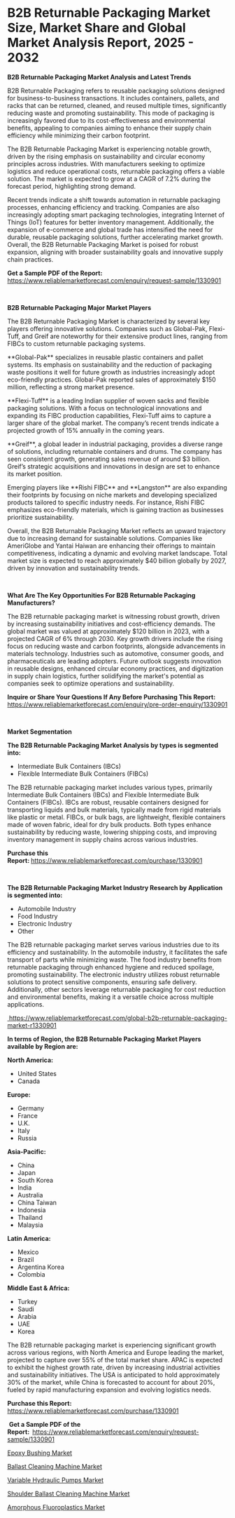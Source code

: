 <p><h1>B2B Returnable Packaging Market Size, Market Share and Global Market Analysis Report, 2025 - 2032</h1></p><p><strong>B2B Returnable Packaging Market Analysis and Latest Trends</strong></p>
<p><p>B2B Returnable Packaging refers to reusable packaging solutions designed for business-to-business transactions. It includes containers, pallets, and racks that can be returned, cleaned, and reused multiple times, significantly reducing waste and promoting sustainability. This mode of packaging is increasingly favored due to its cost-effectiveness and environmental benefits, appealing to companies aiming to enhance their supply chain efficiency while minimizing their carbon footprint.</p><p>The B2B Returnable Packaging Market is experiencing notable growth, driven by the rising emphasis on sustainability and circular economy principles across industries. With manufacturers seeking to optimize logistics and reduce operational costs, returnable packaging offers a viable solution. The market is expected to grow at a CAGR of 7.2% during the forecast period, highlighting strong demand.</p><p>Recent trends indicate a shift towards automation in returnable packaging processes, enhancing efficiency and tracking. Companies are also increasingly adopting smart packaging technologies, integrating Internet of Things (IoT) features for better inventory management. Additionally, the expansion of e-commerce and global trade has intensified the need for durable, reusable packaging solutions, further accelerating market growth. Overall, the B2B Returnable Packaging Market is poised for robust expansion, aligning with broader sustainability goals and innovative supply chain practices.</p></p>
<p><strong>Get a Sample PDF of the Report:&nbsp;</strong> <a href="https://www.reliablemarketforecast.com/enquiry/request-sample/1330901?utm_campaign=3208&utm_medium=2&utm_source=Github&utm_content=ia&utm_term=26032025&utm_id=b2b-returnable-packaging">https://www.reliablemarketforecast.com/enquiry/request-sample/1330901</a></p>
<p>&nbsp;</p>
<p><strong>B2B Returnable Packaging Major Market Players</strong></p>
<p><p>The B2B Returnable Packaging Market is characterized by several key players offering innovative solutions. Companies such as Global-Pak, Flexi-Tuff, and Greif are noteworthy for their extensive product lines, ranging from FIBCs to custom returnable packaging systems.</p><p>**Global-Pak** specializes in reusable plastic containers and pallet systems. Its emphasis on sustainability and the reduction of packaging waste positions it well for future growth as industries increasingly adopt eco-friendly practices. Global-Pak reported sales of approximately $150 million, reflecting a strong market presence.</p><p>**Flexi-Tuff** is a leading Indian supplier of woven sacks and flexible packaging solutions. With a focus on technological innovations and expanding its FIBC production capabilities, Flexi-Tuff aims to capture a larger share of the global market. The company’s recent trends indicate a projected growth of 15% annually in the coming years.</p><p>**Greif**, a global leader in industrial packaging, provides a diverse range of solutions, including returnable containers and drums. The company has seen consistent growth, generating sales revenue of around $3 billion. Greif’s strategic acquisitions and innovations in design are set to enhance its market position.</p><p>Emerging players like **Rishi FIBC** and **Langston** are also expanding their footprints by focusing on niche markets and developing specialized products tailored to specific industry needs. For instance, Rishi FIBC emphasizes eco-friendly materials, which is gaining traction as businesses prioritize sustainability.</p><p>Overall, the B2B Returnable Packaging Market reflects an upward trajectory due to increasing demand for sustainable solutions. Companies like AmeriGlobe and Yantai Haiwan are enhancing their offerings to maintain competitiveness, indicating a dynamic and evolving market landscape. Total market size is expected to reach approximately $40 billion globally by 2027, driven by innovation and sustainability trends.</p></p>
<p>&nbsp;</p>
<p><strong>What Are The Key Opportunities For B2B Returnable Packaging Manufacturers?</strong></p>
<p><p>The B2B returnable packaging market is witnessing robust growth, driven by increasing sustainability initiatives and cost-efficiency demands. The global market was valued at approximately $120 billion in 2023, with a projected CAGR of 6% through 2030. Key growth drivers include the rising focus on reducing waste and carbon footprints, alongside advancements in materials technology. Industries such as automotive, consumer goods, and pharmaceuticals are leading adopters. Future outlook suggests innovation in reusable designs, enhanced circular economy practices, and digitization in supply chain logistics, further solidifying the market's potential as companies seek to optimize operations and sustainability.</p></p>
<p><strong>Inquire or Share Your Questions If Any Before Purchasing This Report:</strong> <a href="https://www.reliablemarketforecast.com/enquiry/pre-order-enquiry/1330901?utm_campaign=3208&utm_medium=2&utm_source=Github&utm_content=ia&utm_term=26032025&utm_id=b2b-returnable-packaging">https://www.reliablemarketforecast.com/enquiry/pre-order-enquiry/1330901</a></p>
<p>&nbsp;</p>
<p><strong>Market Segmentation</strong></p>
<p><strong>The B2B Returnable Packaging Market Analysis by types is segmented into:</strong></p>
<p><ul><li>Intermediate Bulk Containers (IBCs)</li><li>Flexible Intermediate Bulk Containers (FIBCs)</li></ul></p>
<p><p>The B2B returnable packaging market includes various types, primarily Intermediate Bulk Containers (IBCs) and Flexible Intermediate Bulk Containers (FIBCs). IBCs are robust, reusable containers designed for transporting liquids and bulk materials, typically made from rigid materials like plastic or metal. FIBCs, or bulk bags, are lightweight, flexible containers made of woven fabric, ideal for dry bulk products. Both types enhance sustainability by reducing waste, lowering shipping costs, and improving inventory management in supply chains across various industries.</p></p>
<p><strong>Purchase this Report:&nbsp;</strong><a href="https://www.reliablemarketforecast.com/purchase/1330901?utm_campaign=3208&utm_medium=2&utm_source=Github&utm_content=ia&utm_term=26032025&utm_id=b2b-returnable-packaging">https://www.reliablemarketforecast.com/purchase/1330901</a></p>
<p>&nbsp;</p>
<p><strong>The B2B Returnable Packaging Market Industry Research by Application is segmented into:</strong></p>
<p><ul><li>Automobile Industry</li><li>Food Industry</li><li>Electronic Industry</li><li>Other</li></ul></p>
<p><p>The B2B returnable packaging market serves various industries due to its efficiency and sustainability. In the automobile industry, it facilitates the safe transport of parts while minimizing waste. The food industry benefits from returnable packaging through enhanced hygiene and reduced spoilage, promoting sustainability. The electronic industry utilizes robust returnable solutions to protect sensitive components, ensuring safe delivery. Additionally, other sectors leverage returnable packaging for cost reduction and environmental benefits, making it a versatile choice across multiple applications.</p></p>
<p><a href="https://www.reliablemarketforecast.com/global-b2b-returnable-packaging-market-r1330901?utm_campaign=3208&utm_medium=2&utm_source=Github&utm_content=ia&utm_term=26032025&utm_id=b2b-returnable-packaging">&nbsp;https://www.reliablemarketforecast.com/global-b2b-returnable-packaging-market-r1330901</a></p>
<p><strong>In terms of Region, the B2B Returnable Packaging Market Players available by Region are:</strong></p>
<p>
    <p> <strong> North America: </strong>
        <ul>
            <li>United States</li>
            <li>Canada</li>
        </ul>
        </p> 
    <p> <strong> Europe: </strong>
        <ul>
            <li>Germany</li>
            <li>France</li>
            <li>U.K.</li>
            <li>Italy</li>
            <li>Russia</li>
        </ul>
        </p> 
    <p> <strong> Asia-Pacific: </strong>
        <ul>
            <li>China</li>
            <li>Japan</li>
            <li>South Korea</li>
            <li>India</li>
            <li>Australia</li>
            <li>China Taiwan</li>
            <li>Indonesia</li>
            <li>Thailand</li>
            <li>Malaysia</li>
        </ul>
        </p> 
    <p> <strong> Latin America: </strong>
        <ul>
            <li>Mexico</li>
            <li>Brazil</li>
            <li>Argentina Korea</li>
            <li>Colombia</li>
        </ul>
        </p> 
    <p> <strong> Middle East & Africa: </strong>
        <ul>
            <li>Turkey</li>
            <li>Saudi</li>
            <li>Arabia</li>
            <li>UAE</li>
            <li>Korea</li>
        </ul>
    </p>
    </p>
<p><p>The B2B returnable packaging market is experiencing significant growth across various regions, with North America and Europe leading the market, projected to capture over 55% of the total market share. APAC is expected to exhibit the highest growth rate, driven by increasing industrial activities and sustainability initiatives. The USA is anticipated to hold approximately 30% of the market, while China is forecasted to account for about 20%, fueled by rapid manufacturing expansion and evolving logistics needs.</p></p>
<p><strong>Purchase this Report: </strong><a href="https://www.reliablemarketforecast.com/purchase/1330901?utm_campaign=3208&utm_medium=2&utm_source=Github&utm_content=ia&utm_term=26032025&utm_id=b2b-returnable-packaging">https://www.reliablemarketforecast.com/purchase/1330901</a></p>
<p>&nbsp;<strong>Get a Sample PDF of the Report:&nbsp;&nbsp;</strong><a href="https://www.reliablemarketforecast.com/enquiry/request-sample/1330901?utm_campaign=3208&utm_medium=2&utm_source=Github&utm_content=ia&utm_term=26032025&utm_id=b2b-returnable-packaging">https://www.reliablemarketforecast.com/enquiry/request-sample/1330901</a></p>
<p><strong></strong></p>
<p><p><a href="https://www.linkedin.com/pulse/year-on-year-growth-epoxy-bushing-market-98-cagr-from-2025-2032-zzguc?utm_campaign=3208&utm_medium=2&utm_source=Github&utm_content=ia&utm_term=26032025&utm_id=b2b-returnable-packaging">Epoxy Bushing Market</a></p><p><a href="https://www.linkedin.com/pulse/rapid-growth-global-ballast-cleaning-machine-market-cagr-uontc?utm_campaign=3208&utm_medium=2&utm_source=Github&utm_content=ia&utm_term=26032025&utm_id=b2b-returnable-packaging">Ballast Cleaning Machine Market</a></p><p><a href="https://www.linkedin.com/pulse/market-dynamics-variable-hydraulic-pumps-industry-forecast-vsngf?utm_campaign=3208&utm_medium=2&utm_source=Github&utm_content=ia&utm_term=26032025&utm_id=b2b-returnable-packaging">Variable Hydraulic Pumps Market</a></p><p><a href="https://www.linkedin.com/pulse/shoulder-ballast-cleaning-machine-market-analysis-2025-xswoc?utm_campaign=3208&utm_medium=2&utm_source=Github&utm_content=ia&utm_term=26032025&utm_id=b2b-returnable-packaging">Shoulder Ballast Cleaning Machine Market</a></p><p><a href="https://github.com/ziwersekos/Market-Research-Report-List-1/blob/main/amorphous-fluoroplastics-market.md?utm_campaign=3208&utm_medium=2&utm_source=Github&utm_content=ia&utm_term=26032025&utm_id=b2b-returnable-packaging">Amorphous Fluoroplastics Market</a></p></p>